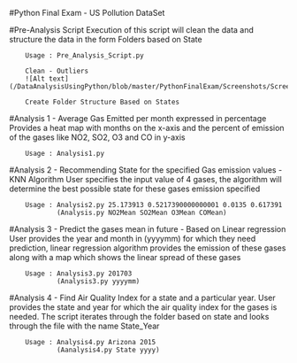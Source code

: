 #Python Final Exam - US Pollution DataSet

#Pre-Analysis Script
Execution of this script will clean the data and structure the data in the form Folders based on State

        Usage : Pre_Analysis_Script.py
        
        Clean - Outliers
        ![Alt text](/DataAnalysisUsingPython/blob/master/PythonFinalExam/Screenshots/Screen%20Shot1.png)
        
        Create Folder Structure Based on States
        

#Analysis 1 - Average Gas Emitted per month expressed in percentage
Provides a heat map with months on the x-axis and the percent of emission of the gases like NO2, SO2, O3 and CO in y-axis
        
        Usage : Analysis1.py
        

#Analysis 2 - Recommending State for the specified Gas emission values - KNN Algorithm
User specifies the input value of 4 gases, the algorithm will determine the best possible state for these gases emission specified
        
        Usage : Analysis2.py 25.173913 0.5217390000000001 0.0135 0.617391
                (Analysis.py NO2Mean SO2Mean O3Mean COMean)
        
#Analysis 3 - Predict the gases mean in future - Based on Linear regression
User provides the year and month in (yyyymm) for which they need prediction, linear regression algorithm provides the emission of these gases along with a map which shows the linear spread of these gases
        
        Usage : Analysis3.py 201703
                (Analysis3.py yyyymm)

#Analysis 4 - Find Air Quality Index for a state and a particular year. 
User provides the state and year for which the air quality index for the gases is needed. The script iterates through the folder based on state and looks through the file with the name State_Year
        
        Usage : Analysis4.py Arizona 2015
                (Aanalysis4.py State yyyy)
